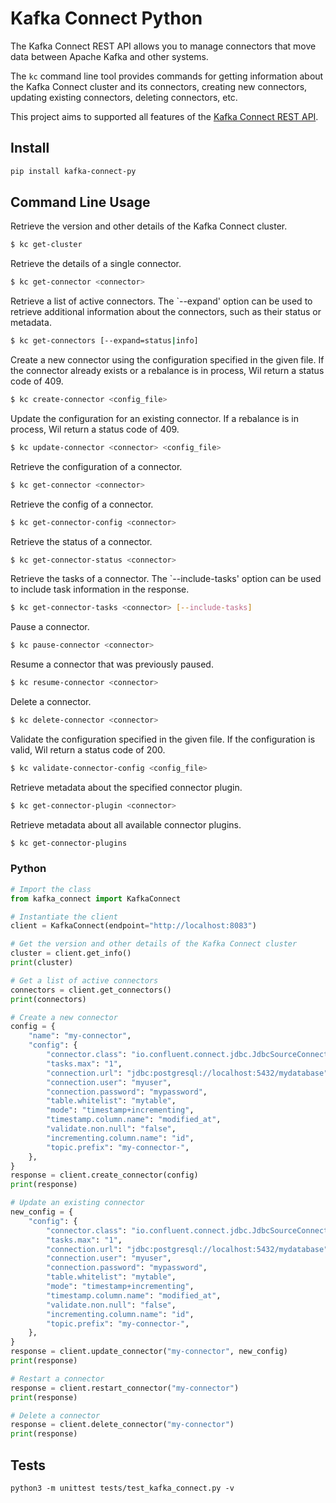 # Kafka Connect Python

The Kafka Connect REST API allows you to manage connectors that move data between Apache Kafka and other systems.

The `kc` command line tool provides commands for getting information about the Kafka Connect cluster and its connectors, creating new connectors, updating existing connectors, deleting connectors, etc.

This project aims to supported all features of the [Kafka Connect REST API](https://docs.confluent.io/platform/current/connect/references/restapi.html#kconnect-rest-interface).

## Install

```bash
pip install kafka-connect-py
```

## Command Line Usage

Retrieve the version and other details of the Kafka Connect cluster.

```bash
$ kc get-cluster
```

Retrieve the details of a single connector.

```bash
$ kc get-connector <connector>
```

Retrieve a list of active connectors. The `--expand' option can be used to retrieve additional information about the connectors, such as their status or metadata.

```bash
$ kc get-connectors [--expand=status|info]
```

Create a new connector using the configuration specified in the given file. If the connector already exists or a rebalance is in process, Wil return a status code of 409.

```bash
$ kc create-connector <config_file>
```

Update the configuration for an existing connector. If a rebalance is in process, Wil return a status code of 409.

```bash
$ kc update-connector <connector> <config_file>
```

Retrieve the configuration of a connector.

```bash
$ kc get-connector <connector>
```

Retrieve the config of a connector.

```bash
$ kc get-connector-config <connector>
```

Retrieve the status of a connector.

```bash
$ kc get-connector-status <connector>
```

Retrieve the tasks of a connector. The `--include-tasks' option can be used to include task information in the response.

```bash
$ kc get-connector-tasks <connector> [--include-tasks]
```

Pause a connector.

```bash
$ kc pause-connector <connector>
```

Resume a connector that was previously paused.

```bash
$ kc resume-connector <connector>
```

Delete a connector.

```bash
$ kc delete-connector <connector>
```

Validate the configuration specified in the given file. If the configuration is valid, Wil return a status code of 200.

```bash
$ kc validate-connector-config <config_file>
```

Retrieve metadata about the specified connector plugin.

```bash
$ kc get-connector-plugin <connector>
```

Retrieve metadata about all available connector plugins.

```bash
$ kc get-connector-plugins
```


### Python

```python
# Import the class
from kafka_connect import KafkaConnect

# Instantiate the client
client = KafkaConnect(endpoint="http://localhost:8083")

# Get the version and other details of the Kafka Connect cluster
cluster = client.get_info()
print(cluster)

# Get a list of active connectors
connectors = client.get_connectors()
print(connectors)

# Create a new connector
config = {
    "name": "my-connector",
    "config": {
        "connector.class": "io.confluent.connect.jdbc.JdbcSourceConnector",
        "tasks.max": "1",
        "connection.url": "jdbc:postgresql://localhost:5432/mydatabase",
        "connection.user": "myuser",
        "connection.password": "mypassword",
        "table.whitelist": "mytable",
        "mode": "timestamp+incrementing",
        "timestamp.column.name": "modified_at",
        "validate.non.null": "false",
        "incrementing.column.name": "id",
        "topic.prefix": "my-connector-",
    },
}
response = client.create_connector(config)
print(response)

# Update an existing connector
new_config = {
    "config": {
        "connector.class": "io.confluent.connect.jdbc.JdbcSourceConnector",
        "tasks.max": "1",
        "connection.url": "jdbc:postgresql://localhost:5432/mydatabase",
        "connection.user": "myuser",
        "connection.password": "mypassword",
        "table.whitelist": "mytable",
        "mode": "timestamp+incrementing",
        "timestamp.column.name": "modified_at",
        "validate.non.null": "false",
        "incrementing.column.name": "id",
        "topic.prefix": "my-connector-",
    },
}
response = client.update_connector("my-connector", new_config)
print(response)

# Restart a connector
response = client.restart_connector("my-connector")
print(response)

# Delete a connector
response = client.delete_connector("my-connector")
print(response)
```

## Tests

```
python3 -m unittest tests/test_kafka_connect.py -v
```